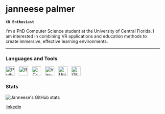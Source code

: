 # janneese palmer

**`XR Enthusiast`**

I'm a PhD Computer Science student at the University of Central Florida. I am interested in combining VR applications and education methods to create immersive, effective learning environments.


---

### Languages and Tools
<img align="left" alt="Python" width="30px" style="padding-right:10px;" src="https://cdn.jsdelivr.net/gh/devicons/devicon/icons/python/python-plain.svg" />

<img align="left" alt="R" width="30px" style="padding-right:10px;"
src="https://cdn.jsdelivr.net/gh/devicons/devicon@latest/icons/r/r-original.svg" />

<img align = "left" alt = "C-sharp" width = "30px" style="padding-right:10px;" src="https://cdn.jsdelivr.net/gh/devicons/devicon@latest/icons/csharp/csharp-original.svg" />

<img align = "left" alt = "Visual Studio Code" width = "30px" style="padding-right:10px;" src="https://cdn.jsdelivr.net/gh/devicons/devicon@latest/icons/visualstudio/visualstudio-original.svg" />


<img align = "left" alt = "Unity" width = "30px" style="padding-right:10px;" src="https://cdn.jsdelivr.net/gh/devicons/devicon@latest/icons/unity/unity-original.svg" />
          
          
<img align="left" alt="Git" width="30px" style="padding-right:10px;" src="https://cdn.jsdelivr.net/gh/devicons/devicon/icons/git/git-original.svg" />

<br/>


#

### Stats

![Janneese's GitHub stats](https://github-readme-stats.vercel.app/api?username=janneese&show_icons=true&theme=dark)

[linkedin](https://linkedin.com/in/janneese-palmer)

